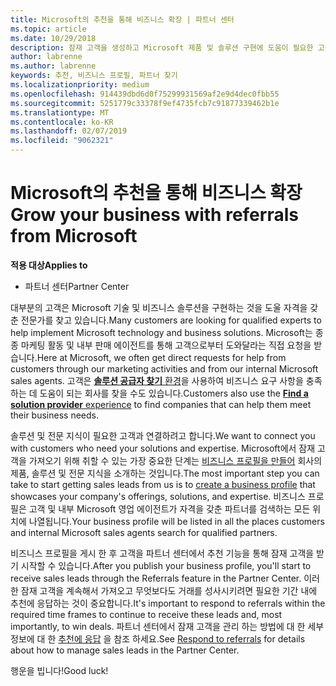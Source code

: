 ```yaml
---
title: Microsoft의 추천을 통해 비즈니스 확장 | 파트너 센터
ms.topic: article
ms.date: 10/29/2018
description: 잠재 고객을 생성하고 Microsoft 제품 및 솔루션 구현에 도움이 필요한 고객과 관계를 구축하세요.
author: labrenne
ms.author: labrenne
keywords: 추천, 비즈니스 프로필, 파트너 찾기
ms.localizationpriority: medium
ms.openlocfilehash: 914439dbd6d0f75299931569af2e9d4dec0fbb55
ms.sourcegitcommit: 5251779c33378f9ef4735fcb7c91877339462b1e
ms.translationtype: MT
ms.contentlocale: ko-KR
ms.lasthandoff: 02/07/2019
ms.locfileid: "9062321"
---
```

<!-- FWLink:  https://go.microsoft.com/fwlink/?linkid=849775 (top of page) -->

# <a name="grow-your-business-with-referrals-from-microsoft"></a><span data-ttu-id="d22b9-104">Microsoft의 추천을 통해 비즈니스 확장</span><span class="sxs-lookup"><span data-stu-id="d22b9-104">Grow your business with referrals from Microsoft</span></span>

**<span data-ttu-id="d22b9-105">적용 대상</span><span class="sxs-lookup"><span data-stu-id="d22b9-105">Applies to</span></span>**

-  <span data-ttu-id="d22b9-106">파트너 센터</span><span class="sxs-lookup"><span data-stu-id="d22b9-106">Partner Center</span></span>

<span data-ttu-id="d22b9-107">대부분의 고객은 Microsoft 기술 및 비즈니스 솔루션을 구현하는 것을 도울 자격을 갖춘 전문가를 찾고 있습니다.</span><span class="sxs-lookup"><span data-stu-id="d22b9-107">Many customers are looking for qualified experts to help implement Microsoft technology and business solutions.</span></span> <span data-ttu-id="d22b9-108">Microsoft는 종종 마케팅 활동 및 내부 판매 에이전트를 통해 고객으로부터 도와달라는 직접 요청을 받습니다.</span><span class="sxs-lookup"><span data-stu-id="d22b9-108">Here at Microsoft, we often get direct requests for help from customers through our marketing activities and from our internal Microsoft sales agents.</span></span> <span data-ttu-id="d22b9-109">고객은 [**솔루션 공급자 찾기** 환경](https://www.microsoft.com/solution-providers/search)을 사용하여 비즈니스 요구 사항을 충족하는 데 도움이 되는 회사를 찾을 수도 있습니다.</span><span class="sxs-lookup"><span data-stu-id="d22b9-109">Customers also use the [**Find a solution provider** experience](https://www.microsoft.com/solution-providers/search) to find companies that can help them meet their business needs.</span></span> 

<span data-ttu-id="d22b9-110">솔루션 및 전문 지식이 필요한 고객과 연결하려고 합니다.</span><span class="sxs-lookup"><span data-stu-id="d22b9-110">We want to connect you with customers who need your solutions and expertise.</span></span> <span data-ttu-id="d22b9-111">Microsoft에서 잠재 고객을 가져오기 위해 취할 수 있는 가장 중요한 단계는 [비즈니스 프로필을 만들어](create-a-marketing-profile.md) 회사의 제품, 솔루션 및 전문 지식을 소개하는 것입니다.</span><span class="sxs-lookup"><span data-stu-id="d22b9-111">The most important step you can take to start getting sales leads from us is to [create a business profile](create-a-marketing-profile.md) that showcases your company's offerings, solutions, and expertise.</span></span> <span data-ttu-id="d22b9-112">비즈니스 프로필은 고객 및 내부 Microsoft 영업 에이전트가 자격을 갖춘 파트너를 검색하는 모든 위치에 나열됩니다.</span><span class="sxs-lookup"><span data-stu-id="d22b9-112">Your business profile will be listed in all the places customers and internal Microsoft sales agents search for qualified partners.</span></span> 

 <span data-ttu-id="d22b9-113">비즈니스 프로필을 게시 한 후 고객을 파트너 센터에서 추천 기능을 통해 잠재 고객을 받기 시작할 수 있습니다.</span><span class="sxs-lookup"><span data-stu-id="d22b9-113">After you publish your business profile, you'll start to receive sales leads through the Referrals feature in the Partner Center.</span></span> <span data-ttu-id="d22b9-114">이러한 잠재 고객을 계속해서 가져오고 무엇보다도 거래를 성사시키려면 필요한 기간 내에 추천에 응답하는 것이 중요합니다.</span><span class="sxs-lookup"><span data-stu-id="d22b9-114">It's important to respond to referrals within the required time frames to continue to receive these leads and, most importantly, to win deals.</span></span> <span data-ttu-id="d22b9-115">파트너 센터에서 잠재 고객을 관리 하는 방법에 대 한 세부 정보에 대 한 [추천에 응답](responding-to-referrals.md) 을 참조 하세요.</span><span class="sxs-lookup"><span data-stu-id="d22b9-115">See [Respond to referrals](responding-to-referrals.md) for details about how to manage sales leads in the Partner Center.</span></span>  

<span data-ttu-id="d22b9-116">행운을 빕니다!</span><span class="sxs-lookup"><span data-stu-id="d22b9-116">Good luck!</span></span>

<!-- 
*  [Analyze your business profile](analyze-your-marketing-profile.md) Regularly review and optimize your business profile to make sure you’re getting in front of your target customers.
-->
